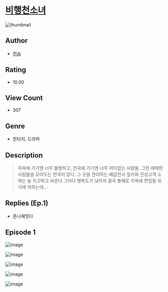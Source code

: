 # [비행천소녀](https://comic.naver.com/challenge/list?titleId=811427)
![thumbnail](https://image-comic.pstatic.net/user_contents_data/challenge_comic/2023/05/25/363635/upload_3474301932585313593_480x623.jpeg)

## Author
- [한숨](https://comic.naver.com/artistTitle?id=363635)

## Rating
- 10.00

## View Count
- 307

## Genre
- 판타지, 드라마

## Description
> 지옥에 가기엔 너무 불쌍하고, 천국에 가기엔 너무 어이없는 사람들. 그런 애매한 사람들을 모아두는 천국이 있다. 그 곳을 관리하는 폐급천사 힐키와 진상고객 소여는 늘 치고박고 싸운다 그러다 행복도가 낮아져 결국 통째로 지옥에 편입될 위기에 처하는데...

## Replies (Ep.1)
- 존나재밋다

## Episode 1
![image](https://image-comic.pstatic.net/user_contents_data/challenge_comic/2023/05/25/363635/upload_7233405739738424121.jpeg)

![image](https://image-comic.pstatic.net/user_contents_data/challenge_comic/2023/05/25/363635/upload_3617851976754476129.jpeg)

![image](https://image-comic.pstatic.net/user_contents_data/challenge_comic/2023/05/25/363635/upload_7017505628032886372.jpeg)

![image](https://image-comic.pstatic.net/user_contents_data/challenge_comic/2023/05/25/363635/upload_7292510198612702773.jpeg)

![image](https://image-comic.pstatic.net/user_contents_data/challenge_comic/2023/05/25/363635/upload_4063710556030581091.jpeg)
